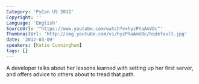 ```yaml
---
Category: 'PyCon US 2012'
Copyright: ''
Language: 'English'
SourceUrl: '"https://www.youtube.com/watch?v=hyzPYaAmVOc"'
ThumbnailUrl: 'http://img.youtube.com/vi/hyzPYaAmVOc/hqdefault.jpg'
date: '2012-03-09'
speakers: [Katie Cunningham]
tags: []
---
```

A developer talks about her lessons learned with setting up her first server,
and offers advice to others about to tread that path.

